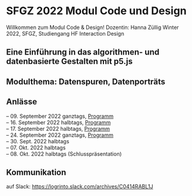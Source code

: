 # SFGZ 2022 Modul Code und Design
Willkommen zum Modul Code & Design! 
Dozentin: Hanna Züllig
Winter 2022, SFGZ, Studiengang HF Interaction Design

## Eine Einführung in das algorithmen- und datenbasierte Gestalten mit p5.js
## Modulthema: Datenspuren, Datenporträts

## Anlässe 
–   09. September 2022 ganztags, <a href="https://github.com/hzuellig/sfgz-designandcode/blob/main/09092022/tagesprogramm.md">Programm</a><br/>
–   16. September 2022 halbtags, <a href="https://github.com/hzuellig/sfgz-designandcode/blob/main/16092022/tagesprogramm.md">Programm</a><br/>
–   17. September 2022 halbtags, <a href="https://github.com/hzuellig/sfgz-designandcode/blob/main/24092022/tagesprogramm.md">Programm</a><br/>
–   24. September 2022 ganztags, <a href="https://github.com/hzuellig/sfgz-designandcode/blob/main/24092022/tagesprogramm.md">Programm</a><br/>
–   30. Sept. 2022 halbtags <br/>
–   07. Okt. 2022 halbtags <br/>
–   08. Okt. 2022 halbtags (Schlusspräsentation)

## Kommunikation
auf Slack: https://logrinto.slack.com/archives/C0414RABL1J





